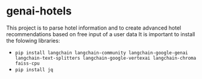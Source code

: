 # genai-hotels
This project is to parse hotel information and to create advanced hotel recommendations based on free input of a user data
It is important to install the folowing libraries: 
* `pip install langchain langchain-community langchain-google-genai langchain-text-splitters langchain-google-vertexai langchain-chroma faiss-cpu`
* `pip install jq`
